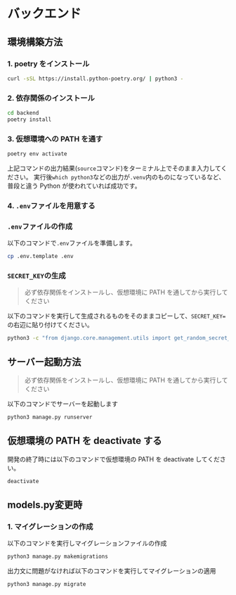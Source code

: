 # バックエンド

## 環境構築方法

### 1. poetry をインストール

```bash
curl -sSL https://install.python-poetry.org/ | python3 -
```

### 2. 依存関係のインストール

```bash
cd backend
poetry install
```

### 3. 仮想環境への PATH を通す

```bash
poetry env activate
```

上記コマンドの出力結果(`source`コマンド)をターミナル上でそのまま入力してください。
実行後`which python3`などの出力が`.venv`内のものになっているなど、普段と違う Python が使われていれば成功です。

### 4. `.env`ファイルを用意する

### `.env`ファイルの作成

以下のコマンドで`.env`ファイルを準備します。

```bash
cp .env.template .env
```

### `SECRET_KEY`の生成

> 必ず依存関係をインストールし、仮想環境に PATH を通してから実行してください

以下のコマンドを実行して生成されるものをそのままコピーして、`SECRET_KEY=`の右辺に貼り付けてください。

```bash
python3 -c "from django.core.management.utils import get_random_secret_key; print(get_random_secret_key())"
```

## サーバー起動方法

> 必ず依存関係をインストールし、仮想環境に PATH を通してから実行してください

以下のコマンドでサーバーを起動します

```bash
python3 manage.py runserver
```

## 仮想環境の PATH を deactivate する

開発の終了時には以下のコマンドで仮想環境の PATH を deactivate してください。

```bash
deactivate
```

## models.py変更時

### 1. マイグレーションの作成

以下のコマンドを実行しマイグレーションファイルの作成

```bash
python3 manage.py makemigrations
```

出力文に問題がなければ以下のコマンドを実行してマイグレーションの適用

```bash
python3 manage.py migrate
```


